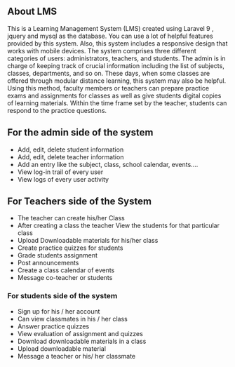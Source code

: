 
## About LMS

This is a Learning Management System (LMS) created using Laravel 9 , jquery and mysql as the database. You can use a lot of helpful features provided by this system. Also, this system includes a responsive design that works with mobile devices. The system comprises three different categories of users: administrators, teachers, and students. The admin is in charge of keeping track of crucial information including the list of subjects, classes, departments, and so on. These days, when some classes are offered through modular distance learning, this system may also be helpful. Using this method, faculty members or teachers can prepare practice exams and assignments for classes as well as give students digital copies of learning materials. Within the time frame set by the teacher, students can respond to the practice questions.


## For the admin side of the system

- Add,  edit,  delete student information
- Add, edit, delete teacher information 
- Add an entry like the subject, class, school calendar, events....
- View log-in trail of every user
- View logs of every user activity

## For Teachers side of the System

- The teacher can create his/her Class
- After creating a class the teacher  View the students for that particular class
- Upload Downloadable materials for his/her class
- Create practice quizzes for students 
- Grade students assignment 
- Post announcements
- Create a class calendar of events 
- Message co-teacher or students

### For students side of the system

- Sign up for his / her account
- Can view  classmates in  his / her class
- Answer practice quizzes
- View evaluation of assignment and quizzes
- Download downloadable materials in a class
- Upload downloadable material
- Message a teacher or his/ her classmate
